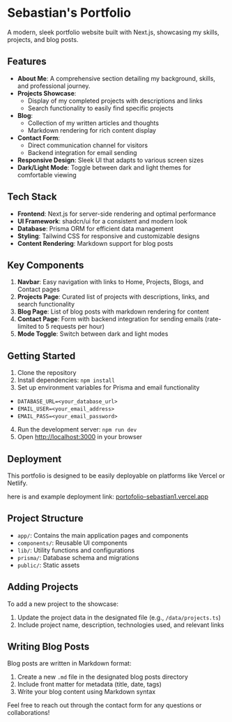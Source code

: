 # Sebastian's Portfolio

A modern, sleek portfolio website built with Next.js, showcasing my skills, projects, and blog posts.

## Features

- **About Me**: A comprehensive section detailing my background, skills, and professional journey.
- **Projects Showcase**: 
  - Display of my completed projects with descriptions and links
  - Search functionality to easily find specific projects
- **Blog**: 
  - Collection of my written articles and thoughts
  - Markdown rendering for rich content display
- **Contact Form**: 
  - Direct communication channel for visitors
  - Backend integration for email sending
- **Responsive Design**: Sleek UI that adapts to various screen sizes
- **Dark/Light Mode**: Toggle between dark and light themes for comfortable viewing

## Tech Stack

- **Frontend**: Next.js for server-side rendering and optimal performance
- **UI Framework**: shadcn/ui for a consistent and modern look
- **Database**: Prisma ORM for efficient data management
- **Styling**: Tailwind CSS for responsive and customizable designs
- **Content Rendering**: Markdown support for blog posts

## Key Components

1. **Navbar**: Easy navigation with links to Home, Projects, Blogs, and Contact pages
2. **Projects Page**: Curated list of projects with descriptions, links, and search functionality
3. **Blog Page**: List of blog posts with markdown rendering for content
4. **Contact Page**: Form with backend integration for sending emails (rate-limited to 5 requests per hour)
5. **Mode Toggle**: Switch between dark and light modes

## Getting Started

1. Clone the repository
2. Install dependencies: `npm install`
3. Set up environment variables for Prisma and email functionality
  - `DATABASE_URL=<your_database_url>`
  - `EMAIL_USER=<your_email_address>`
  - `EMAIL_PASS=<your_email_password>`
4. Run the development server: `npm run dev`
5. Open [http://localhost:3000](http://localhost:3000) in your browser

## Deployment

This portfolio is designed to be easily deployable on platforms like Vercel or Netlify.

here is and example deployment link: [portofolio-sebastian1.vercel.app](https://portofolio-sebastian1.vercel.app)

## Project Structure

- `app/`: Contains the main application pages and components
- `components/`: Reusable UI components
- `lib/`: Utility functions and configurations
- `prisma/`: Database schema and migrations
- `public/`: Static assets

## Adding Projects

To add a new project to the showcase:
1. Update the project data in the designated file (e.g., `/data/projects.ts`)
2. Include project name, description, technologies used, and relevant links

## Writing Blog Posts

Blog posts are written in Markdown format:
1. Create a new `.md` file in the designated blog posts directory
2. Include front matter for metadata (title, date, tags)
3. Write your blog content using Markdown syntax

Feel free to reach out through the contact form for any questions or collaborations!
